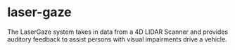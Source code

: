 # laser-gaze
The LaserGaze system takes in data from a 4D LIDAR Scanner and provides auditory feedback to assist persons with visual impairments drive a vehicle. 
